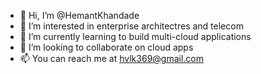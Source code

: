 - 👋 Hi, I’m @HemantKhandade
- 👀 I’m interested in enterprise architectres and telecom
- 🌱 I’m currently learning to build multi-cloud applications
- 💞️ I’m looking to collaborate on cloud apps
- 📫 You can reach me at hvlk369@gmail.com

<!---
HemantKhandade/HemantKhandade is a ✨ special ✨ repository because its `README.md` (this file) appears on your GitHub profile.
You can click the Preview link to take a look at your changes.
--->
